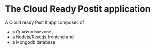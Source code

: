 # The Cloud Ready Postit application
A Cloud ready Post it app composed of
- a Quarkus backend,
- a Nodejs/Reactjs frontend and
- a Mongodb database


